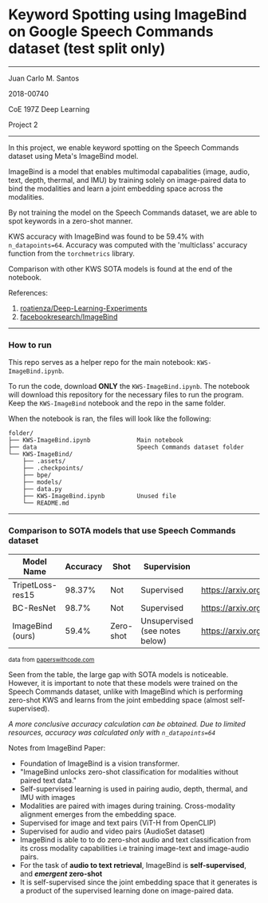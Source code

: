 # Keyword Spotting using ImageBind on Google Speech Commands dataset (test split only)
---
Juan Carlo M. Santos

2018-00740

CoE 197Z Deep Learning

Project 2

---


In this project, we enable keyword spotting on the Speech Commands dataset using Meta's ImageBind model.

ImageBind is a model that enables multimodal capabalities (image, audio, text, depth, thermal, and IMU) by training solely on image-paired data to bind the modalities and learn a joint embedding space across the modalities. 

By not training the model on the Speech Commands dataset, we are able to spot keywords in a zero-shot manner.

KWS accuracy with ImageBind was found to be 59.4% with `n_datapoints=64`. Accuracy was computed with the 'multiclass' accuracy function from the `torchmetrics` library. 

Comparison with other KWS SOTA models is found at the end of the notebook.

References:
1. [roatienza/Deep-Learning-Experiments](https://github.com/roatienza/Deep-Learning-Experiments)
2. [facebookresearch/ImageBind](https://github.com/facebookresearch/ImageBind)

---
### How to run

This repo serves as a helper repo for the main notebook: `KWS-ImageBind.ipynb`.

To run the code, download **ONLY** the `KWS-ImageBind.ipynb`. The notebook will download this repository for the necessary files to run the program. Keep the `KWS-ImageBind` notebook and the repo in the same folder.

When the notebook is ran, the files will look like the following:


    folder/
    ├── KWS-ImageBind.ipynb             Main notebook
    ├── data                            Speech Commands dataset folder
    └── KWS-ImageBind/
        ├── .assets/
        ├── .checkpoints/
        ├── bpe/
        ├── models/
        ├── data.py
        ├── KWS-ImageBind.ipynb         Unused file
        └── README.md

---
### Comparison to SOTA models that use Speech Commands dataset


| Model Name       | Accuracy | Shot      | Supervision | Link                                                   |
|------------------|----------|-----------|-------------|--------------------------------------------------------|
| TripetLoss-res15 | 98.37%   | Not       | Supervised  | https://arxiv.org/ftp/arxiv/papers/2101/2101.04792.pdf |
| BC-ResNet        | 98.7%    | Not       | Supervised  | https://arxiv.org/pdf/2106.04140v3.pdf                 |
| ImageBind (ours) | 59.4%      | Zero-shot | Unsupervised (see notes below)   | https://arxiv.org/pdf/2305.05665.pdf  |

<sub>data from [paperswithcode.com](https://paperswithcode.com/sota/keyword-spotting-on-google-speech-commands)</sub>


Seen from the table, the large gap with SOTA models is noticeable. However, it is important to note that these models were trained on the Speech Commands dataset, unlike with ImageBind which is performing zero-shot KWS and learns from the joint embedding space (almost self-supervised).

*A more conclusive accuracy calculation can be obtained. Due to limited resources, accuracy was calculated only with `n_datapoints=64`*


Notes from ImageBind Paper:
- Foundation of ImageBind is a vision transformer.
- "ImageBind unlocks zero-shot classification for modalities without paired text data."
- Self-supervised learning is used in pairing audio, depth, thermal, and IMU with images
- Modalities are paired with images during training. Cross-modality alignment emerges from the embedding space.
- Supervised for image and text pairs (ViT-H from OpenCLIP)
- Supervised for audio and video pairs (AudioSet dataset)
- ImageBind is able to to do zero-shot audio and text classification from its cross modality capabilities i.e training image-text and image-audio pairs.
- For the task of **audio to text retrieval**, ImageBind is **self-supervised**, and ***emergent* zero-shot**
- It is self-supervised since the joint embedding space that it generates is a product of the supervised learning done on image-paired data.
